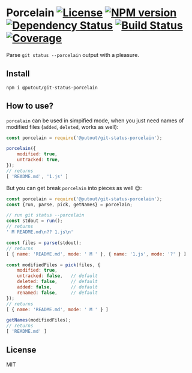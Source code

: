 # Porcelain [![License][LicenseIMGURL]][LicenseURL] [![NPM version][NPMIMGURL]][NPMURL] [![Dependency Status][DependencyStatusIMGURL]][DependencyStatusURL] [![Build Status][BuildStatusIMGURL]][BuildStatusURL] [![Coverage][CoverageIMGURL]][CoverageURL]

Parse `git status --porcelain` output with a pleasure.

## Install

```
npm i @putout/git-status-porcelain
```

## How to use?

`porcalain` can be used in simpified mode, when you just need names of modified files (`added`, `deleted`, works as well):

```js
const porcelain = require('@putout/git-status-porcelain');

porcelain({
    modified: true,
    untracked: true,
});
// returns
[ 'README.md', '1.js' ]
```

But you can get break `porcelain` into pieces as well 😉:

```js
const porcelain = require('@putout/git-status-porcelain');
const {run, parse, pick, getNames} = porcelain;

// run git status --porcelain
const stdout = run();
// returns
' M README.md\n?? 1.js\n'

const files = parse(stdout);
// returns
[ { name: 'README.md', mode: ' M ' }, { name: '1.js', mode: '?' } ]

const modifiedFiles = pick(files, {
    modified: true,
    untracked: false,   // default
    deleted: false,     // default
    added: false,       // default
    renamed: false,     // default
});
// returns
[ { name: 'README.md', mode: ' M ' } ]

getNames(modifiedFiles);
// returns
[ 'README.md' ]
```

## License

MIT

[NPMIMGURL]:                https://img.shields.io/npm/v/@putout/git-status-porcelain.svg?style=flat&longCache=true
[BuildStatusIMGURL]:        https://img.shields.io/travis/coderaiser/git-status-porcelain/master.svg?style=flat&longCache=true
[DependencyStatusIMGURL]:   https://img.shields.io/david/coderaiser/git-status-porcelain.svg?style=flat&longCache=true
[LicenseIMGURL]:            https://img.shields.io/badge/license-MIT-317BF9.svg?style=flat&longCache=true
[NPMURL]:                   https://npmjs.org/package/@putout/git-status-porcelain 'npm'
[BuildStatusURL]:           https://travis-ci.org/coderaiser/git-status-porcelain  'Build Status'
[DependencyStatusURL]:      https://david-dm.org/coderaiser/git-status-porcelain 'Dependency Status'
[LicenseURL]:               https://tldrlegal.com/license/mit-license 'MIT License'

[CoverageURL]:              https://coveralls.io/github/coderaiser/git-status-porcelain?branch=master
[CoverageIMGURL]:           https://coveralls.io/repos/coderaiser/git-status-porcelain/badge.svg?branch=master&service=github

